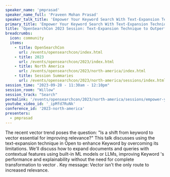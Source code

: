```yaml
---
speaker_name: 'pmprasad'
speaker_name_full: 'Praveen Mohan Prasad'
speaker_talk_title: 'Empower Your Keyword Search With Text-Expansion Technique to Outperform Unexplainable Vector Search'
primary_title: 'Empower Your Keyword Search With Text-Expansion Technique to Outperform Unexplainable Vector Search'
title: 'OpenSearchCon 2023 Session: Text-Expansion Technique to Outperform Unexplainable Vector Search'
breadcrumbs:
  icon: community
  items:
    - title: OpenSearchCon
      url: /events/opensearchcon/index.html
    - title: 2023
      url: /events/opensearchcon/2023/index.html
    - title: North America
      url: /events/opensearchcon/2023/north-america/index.html
    - title: Session Summaries
      url: /events/opensearchcon/2023/north-america/sessions/index.html
session_time: "2023-09-28 - 11:30am - 12:10pm"
session_room: "Willow"
session_track: "Search"
permalink: '/events/opensearchcon/2023/north-america/sessions/empower-your-keyword-search-with-text-expansion-technique-to-outperform-unexplainable-vector-search.html'
youtube_video_id: '_ipMfd7RuNk'
conference_id: '2023-north-america'
presenters:
  - pmprasad
---
```


The recent vector trend poses the question: &quot;Is a shift from keyword to vector essential for improving relevance?&quot; This talk discusses using the text-expansion technique in Open to enhance Keyword by overcoming its limitations. We'll discuss how to expand documents and queries with contextual features using built-in ML models or LLMs, improving Keyword 's performance and explainability without the need for complete transformation to vector . Key message: Vector isn't the only route to increased relevance.
